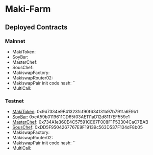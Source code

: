 # Maki-Farm 

## Deployed Contracts

### Mainnet

- MakiToken:
- SoyBar:
- MasterChef:
- SousChef:
- MakiswapFactory:
- MakiswapRouter02:
- MakiswapPair init code hash: ``
- MultiCall:

### Testnet

- [MakiToken](https://testnet.hecoinfo.com/address/0x9d7334e9f413231cf90f634131b97b7911a6e9b1#code): 0x9d7334e9F413231cf90f634131b97b7911a6E9b1
- [SoyBar](https://testnet.hecoinfo.com/address/0xcA59b0119611CD65f03AE111aD12d8117EF559e1#code): 0xcA59b0119611CD65f03AE111aD12d8117EF559e1
- [MasterChef](https://testnet.hecoinfo.com/address/0x734A1e360E4C57591CE67F008F1F53304CaC7BAB#code): 0x734A1e360E4C57591CE67F008F1F53304CaC7BAB
- [SousChef](https://testnet.hecoinfo.com/address/0xDD5F9504267767E9F19139c563D537F134dF8b05#code): 0xDD5F9504267767E9F19139c563D537F134dF8b05
- MakiswapFactory:
- MakiswapRouter02:
- MakiswapPair init code hash: ``
- MultiCall:
